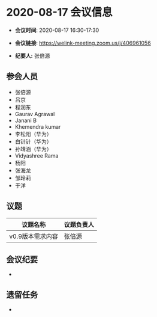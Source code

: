 # 2020-08-17 会议信息  

-  **会议时间**: 2020-08-17  16:30-17:30
-  **会议链接**: https://welink-meeting.zoom.us/j/406961056 

-  **纪要人:** 张倍源

## 参会人员
- 张倍源
- 吕京
- 程润东
- Gaurav Agrawal
- Janani B
- Khemendra kumar
- 李松阳（华为）
- 白针针（华为）
- 孙靖涵（华为）
- Vidyashree Rama
- 杨阳
- 张海龙
- 邹玲莉
- 于洋

## 议题

议题名称 | 议题负责人
---- | ----
v0.9版本需求内容 | 张倍源


## 会议纪要
- 

## 遗留任务
- 
